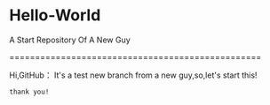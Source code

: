 # Hello-World
A Start Repository Of A New Guy 

=================================================

Hi,GitHub：
    It's a test new branch from a new guy,so,let's start this!
    
    thank you!

